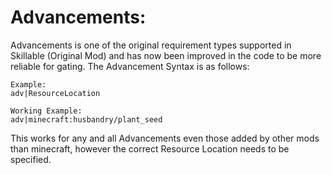 # Advancements:

Advancements is one of the original requirement types supported in Skillable (Original Mod) and has now been improved in the code to be more reliable for gating. The Advancement Syntax is as follows:

    Example:
    adv|ResourceLocation
    
    Working Example:
    adv|minecraft:husbandry/plant_seed
    

This works for any and all Advancements even those added by other mods than minecraft, however the correct Resource Location needs to be specified.